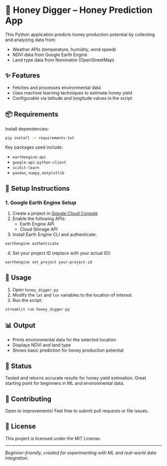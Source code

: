 # 🍯 Honey Digger – Honey Prediction App

This Python application predicts honey production potential by collecting and analyzing data from:

- Weather APIs (temperature, humidity, wind speed)
- NDVI data from Google Earth Engine
- Land type data from Nominatim (OpenStreetMap)

## ✨ Features

- Fetches and processes environmental data
- Uses machine learning techniques to estimate honey yield
- Configurable via latitude and longitude values in the script

## 📦 Requirements

Install dependencies:

```bash
pip install -r requirements.txt
```

Key packages used include:
- `earthengine-api`
- `google-api-python-client`
- `scikit-learn`
- `pandas`, `numpy`, `matplotlib`

## 🚧 Setup Instructions

### 1. Google Earth Engine Setup

1. Create a project in [Google Cloud Console](https://console.cloud.google.com/)
2. Enable the following APIs:
   - Earth Engine API
   - Cloud Storage API
3. Install Earth Engine CLI and authenticate:

```bash
earthengine authenticate
```

4. Set your project ID (replace with your actual ID):

```bash
earthengine set_project your-project-id
```

## 🔄 Usage

1. Open `honey_digger.py`
2. Modify the `lat` and `lon` variables to the location of interest
3. Run the script:

```bash
streamlit run honey_digger.py
```

## 📊 Output

- Prints environmental data for the selected location
- Displays NDVI and land type
- Shows basic prediction for honey production potential

## 📅 Status

Tested and returns accurate results for honey yield estimation. Great starting point for beginners in ML and environmental data.

## 🙋 Contributing

Open to improvements! Feel free to submit pull requests or file issues.

## 📄 License

This project is licensed under the MIT License.

---

*Beginner-friendly, created for experimenting with ML and real-world data integration.*

